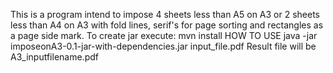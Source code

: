 This is a program intend to impose 4 sheets less than A5 on A3 or 2 sheets less than A4 on A3 with fold lines, serif's for page sorting and rectangles as a page side mark.
To create jar execute:
mvn install
HOW TO USE 
java -jar imposeonA3-0.1-jar-with-dependencies.jar input_file.pdf
Result file will be A3_inputfilename.pdf
